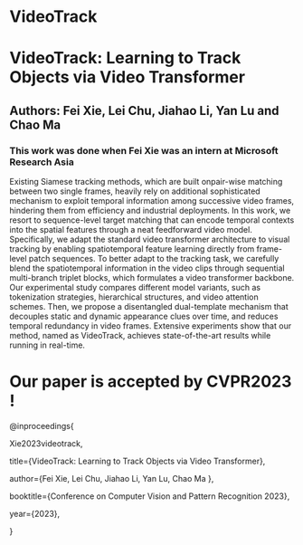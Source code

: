 # VideoTrack

# VideoTrack: Learning to Track Objects via Video Transformer

## Authors: Fei Xie, Lei Chu, Jiahao Li, Yan Lu and Chao Ma 

### This work was done when Fei Xie was an intern at Microsoft Research Asia

Existing Siamese tracking methods, which are built onpair-wise matching between two single frames, heavily rely on additional sophisticated mechanism to exploit temporal information among successive video frames, hindering them from efficiency and industrial deployments. In this work, we resort to sequence-level target matching that can
encode temporal contexts into the spatial features through a neat feedforward video model. Specifically, we adapt the standard video transformer architecture to visual tracking by enabling spatiotemporal feature learning directly from frame-level patch sequences. To better adapt to the tracking task, we carefully blend the spatiotemporal information in the video clips through sequential multi-branch triplet blocks, which formulates a video transformer backbone. Our experimental study compares different model variants, such as tokenization strategies, hierarchical structures, and video attention schemes. Then, we propose a disentangled dual-template mechanism that decouples static and dynamic appearance clues over time, and reduces temporal redundancy in video frames. Extensive experiments show that our method, named as VideoTrack, achieves state-of-the-art results while running in real-time.

# Our paper is accepted by CVPR2023 !

@inproceedings{

Xie2023videotrack, 

title={VideoTrack: Learning to Track Objects via Video Transformer},

author={Fei Xie, Lei Chu, Jiahao Li, Yan Lu, Chao Ma },

booktitle={Conference on Computer Vision and Pattern Recognition 2023},

year={2023},

}


